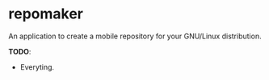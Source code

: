 repomaker
=========

An application to create a mobile repository for your GNU/Linux distribution.

**TODO**:  
- Everyting.
